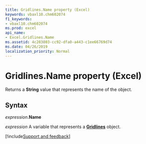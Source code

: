 ```yaml
---
title: Gridlines.Name property (Excel)
keywords: vbaxl10.chm602074
f1_keywords:
- vbaxl10.chm602074
ms.prod: excel
api_name:
- Excel.Gridlines.Name
ms.assetid: 4c283803-cc92-dfa0-a443-c1ee66769d74
ms.date: 04/26/2019
localization_priority: Normal
---
```



# Gridlines.Name property (Excel)

Returns a **String** value that represents the name of the object.


## Syntax

_expression_.**Name**

_expression_ A variable that represents a **[Gridlines](excel.gridlines(object).md)** object.




[!include[Support and feedback](~/includes/feedback-boilerplate.md)]